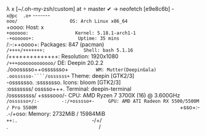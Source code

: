 λ x [~/.oh-my-zsh/custom] at  master ✔ 
→ neofetch                                                                                                                     [e9e8c6b]
                   -`                    x@pc 
                  .o+`                   -------                                                                                         
                 `ooo/                   OS: Arch Linux x86_64                                                                           
                `+oooo:                  Host: x                                                                               
               `+oooooo:                 Kernel: 5.18.1-arch1-1                                                                          
               -+oooooo+:                Uptime: 35 mins                                                                                 
             `/:-:++oooo+:               Packages: 847 (pacman)                                                                          
            `/++++/+++++++:              Shell: bash 5.1.16                                                                              
           `/++++++++++++++:             Resolution: 1920x1080                                                                           
          `/+++ooooooooooooo/`           DE: Deepin 20.2.2                                                                               
         ./ooosssso++osssssso+`          WM: Mutter(DeepinGala)                                                                          
        .oossssso-````/ossssss+`         Theme: deepin [GTK2/3]                                                                          
       -osssssso.      :ssssssso.        Icons: bloom [GTK2/3]                                                                           
      :osssssss/        osssso+++.       Terminal: deepin-terminal                                                                       
     /ossssssss/        +ssssooo/-       CPU: AMD Ryzen 7 3700X (16) @ 3.600GHz                                                          
   `/ossssso+/:-        -:/+osssso+-     GPU: AMD ATI Radeon RX 5500/5500M / Pro 5500M                                                   
  `+sso+:-`                 `.-/+oso:    Memory: 2732MiB / 15984MiB                                                                      
 `++:.                           `-/+/                                                                                                   
 .`                                 `/                                                                                                   
                                                                 

